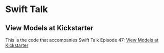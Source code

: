 # Swift Talk
## View Models at Kickstarter

This is the code that accompanies Swift Talk Episode 47: [View Models at Kickstarter](https://talk.objc.io/episodes/S01E47-view-models-at-kickstarter)

